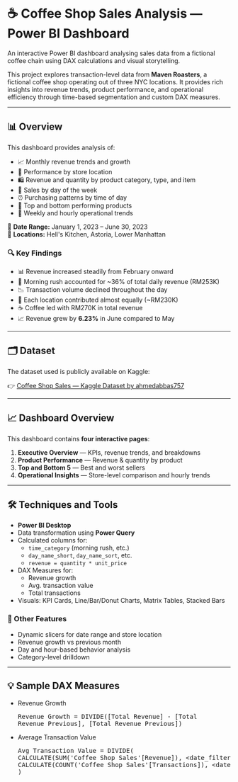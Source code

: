 # ☕ Coffee Shop Sales Analysis — Power BI Dashboard

An interactive Power BI dashboard analysing sales data from a fictional coffee chain using DAX calculations and visual storytelling.

This project explores transaction-level data from **Maven Roasters**, a fictional coffee shop operating out of three NYC locations. It provides rich insights into revenue trends, product performance, and operational efficiency through time-based segmentation and custom DAX measures.

---

## 📊 Overview

This dashboard provides analysis of:

- 📈 Monthly revenue trends and growth
- 🏪 Performance by store location
- 🛍️ Revenue and quantity by product category, type, and item
- 📅 Sales by day of the week
- ⏰ Purchasing patterns by time of day
- 📌 Top and bottom performing products
- 📆 Weekly and hourly operational trends

📅 **Date Range:** January 1, 2023 – June 30, 2023  
📍 **Locations:** Hell's Kitchen, Astoria, Lower Manhattan

### 🔍 Key Findings

- 📊 Revenue increased steadily from February onward
- 🌅 Morning rush accounted for ~36% of total daily revenue (RM253K)
- 📉 Transaction volume declined throughout the day
- 🏬 Each location contributed almost equally (~RM230K)
- ☕ Coffee led with RM270K in total revenue
- 📈 Revenue grew by **6.23%** in June compared to May

---

## 🗂️ Dataset

The dataset used is publicly available on Kaggle:

👉 [Coffee Shop Sales — Kaggle Dataset by ahmedabbas757](https://www.kaggle.com/datasets/ahmedabbas757/coffee-sales/data)

---

## 📈 Dashboard Overview

This dashboard contains **four interactive pages**:

1. **Executive Overview** — KPIs, revenue trends, and breakdowns  
2. **Product Performance** — Revenue & quantity by product  
3. **Top and Bottom 5** — Best and worst sellers  
4. **Operational Insights** — Store-level comparison and hourly trends

---

## 🛠️ Techniques and Tools

- **Power BI Desktop**
- Data transformation using **Power Query**
- Calculated columns for:
  - `time_category` (morning rush, etc.)
  - `day_name_short`, `day_name_sort`, etc.
  - `revenue = quantity * unit_price`
- DAX Measures for:
  - Revenue growth
  - Avg. transaction value
  - Total transactions
- Visuals: KPI Cards, Line/Bar/Donut Charts, Matrix Tables, Stacked Bars

### 🎯 Other Features

- Dynamic slicers for date range and store location  
- Revenue growth vs previous month  
- Day and hour-based behavior analysis  
- Category-level drilldown

---

## 💡 Sample DAX Measures

- Revenue Growth<pre>Revenue Growth = 
DIVIDE([Total Revenue] - [Total Revenue Previous], [Total Revenue Previous])</pre>
- Average Transaction Value<pre>Avg Transaction Value = 
DIVIDE(
    CALCULATE(SUM('Coffee Shop Sales'[Revenue]), <date_filter>),
    CALCULATE(COUNT('Coffee Shop Sales'[Transactions]), <date_filter>)
)</pre>
